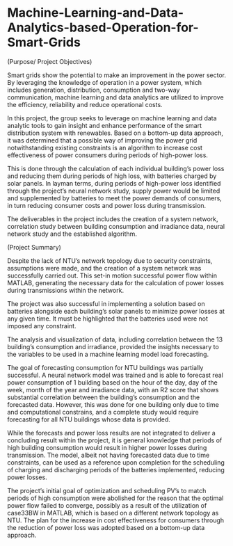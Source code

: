 # Machine-Learning-and-Data-Analytics-based-Operation-for-Smart-Grids

(Purpose/ Project Objectives)

Smart grids show the potential to make an improvement in the power sector. By leveraging the knowledge of operation in a power system, which includes generation, distribution, consumption and two-way communication, machine learning and data analytics are utilized to improve the efficiency, reliability and reduce operational costs. 

In this project, the group seeks to leverage on machine learning and data analytic tools to gain insight and enhance performance of the smart distribution system with renewables. Based on a bottom-up data approach, it was determined that a possible way of improving the power grid notwithstanding existing constraints is an algorithm to increase cost effectiveness of power consumers during periods of high-power loss.

This is done through the calculation of each individual building’s power loss and reducing them during periods of high loss, with batteries charged by solar panels. In layman terms, during periods of high-power loss identified through the project’s neural network study, supply power would be limited and supplemented by batteries to meet the power demands of consumers, in turn reducing consumer costs and power loss during transmission.

The deliverables in the project includes the creation of a system network, correlation study between building consumption and irradiance data, neural network study and the established algorithm.



(Project Summary)

Despite the lack of NTU’s network topology due to security constraints, assumptions were made, and the creation of a system network was successfully carried out. This set-in motion successful power flow within MATLAB, generating the necessary data for the calculation of power losses during transmissions within the network.

The project was also successful in implementing a solution based on batteries alongside each building’s solar panels to minimize power losses at any given time. It must be highlighted that the batteries used were not imposed any constraint. 

The analysis and visualization of data, including correlation between the 13 building’s consumption and irradiance, provided the insights necessary to the variables to be used in a machine learning model load forecasting. 

The goal of forecasting consumption for NTU buildings was partially successful. A neural network model was trained and is able to forecast real power consumption of 1 building based on the hour of the day, day of the week, month of the year and irradiance data, with an R2 score that shows substantial correlation between the building’s consumption and the forecasted data.  However, this was done for one building only due to time and computational constrains, and a complete study would require forecasting for all NTU buildings whose data is provided.

While the forecasts and power loss results are not integrated to deliver a concluding result within the project, it is general knowledge that periods of high building consumption would result in higher power losses during transmission. The model, albeit not having forecasted data due to time constraints, can be used as a reference upon completion for the scheduling of charging and discharging periods of the batteries implemented, reducing power losses.

The project’s initial goal of optimization and scheduling PV’s to match periods of high consumption were abolished for the reason that the optimal power flow failed to converge, possibly as a result of the utilization of case33BW in MATLAB, which is based on a different network topology as NTU. The plan for the increase in cost effectiveness for consumers through the reduction of power loss was adopted based on a bottom-up data approach. 
